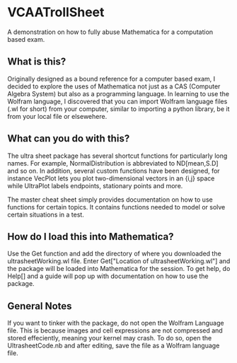 # VCAATrollSheet
A demonstration on how to fully abuse Mathematica for a computation based exam.

## What is this?
Originally designed as a bound reference for a computer based exam, I decided to explore the uses of Mathematica not just as a CAS (Computer Algebra System) but also as a programming language. In learning to use the Wolfram language, I discovered that you can import Wolfram language files (.wl for short) from your computer, similar to importing a python library, be it from your local file or elsewehere.

## What can you do with this?
The ultra sheet package has several shortcut functions for particularly long names. For example, NormalDistribution is abbreviated to ND[mean,S.D] and so on. In addition, several custom functions have been designed, for instance VecPlot lets you plot two-dimensional vectors in an {i,j} space while UltraPlot labels endpoints, stationary points and more. 

The master cheat sheet simply provides documentation on how to use functions for certain topics. It contains functions needed to model or solve certain situations in a test.

## How do I load this into Mathematica?
Use the Get function and add the directory of where you downloaded the ultrasheetWorking.wl file. Enter Get["Location of ultrasheetWorking.wl"] and the package will be loaded into Mathematica for the session. To get help, do Help[] and a guide will pop up with documentation on how to use the package.

## General Notes
If you want to tinker with the package, do not open the Wolfram Language file. This is because images and cell expressions are not compressed and stored effeciently, meaning your kernel may crash. To do so, open the UltrasheetCode.nb and after editing, save the file as a Wolfram language file.
